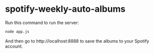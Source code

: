 # spotify-weekly-auto-albums

Run this command to run the server:

```sh
node app.js
```

And then go to http://localhost:8888 to save the albums to your Spotify account.